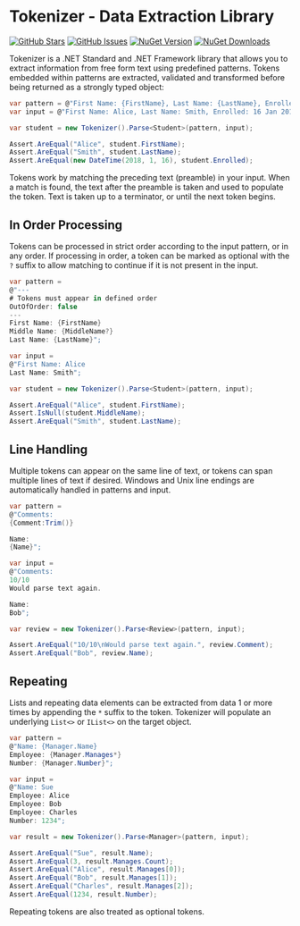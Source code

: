 Tokenizer - Data Extraction Library
===================================

[![GitHub Stars](https://img.shields.io/github/stars/flipbit/tokenizer.svg)](https://github.com/flipbit/tokenizer/stargazers) [![GitHub Issues](https://img.shields.io/github/issues/flipbit/tokenizer.svg)](https://github.com/flipbit/tokenizer/issues) [![NuGet Version](https://img.shields.io/nuget/v/tokenizer.svg)](https://www.nuget.org/packages/Tokenizer/) [![NuGet Downloads](https://img.shields.io/nuget/dt/tokenizer.svg)](https://www.nuget.org/packages/Tokenizer/) 

Tokenizer is a .NET Standard and .NET Framework library that allows you to extract information from free form text using predefined patterns.  Tokens embedded within patterns are extracted, validated and transformed before being returned as a strongly typed object:

```csharp
var pattern = @"First Name: {FirstName}, Last Name: {LastName}, Enrolled: {Enrolled:ToDateTime('dd MMM yyyy')}";
var input = @"First Name: Alice, Last Name: Smith, Enrolled: 16 Jan 2018";

var student = new Tokenizer().Parse<Student>(pattern, input);

Assert.AreEqual("Alice", student.FirstName);
Assert.AreEqual("Smith", student.LastName);
Assert.AreEqual(new DateTime(2018, 1, 16), student.Enrolled);
```

Tokens work by matching the preceding text (preamble) in your input.  When a match is found, the text after the preamble is taken and used to populate the token.  Text is taken up to a terminator, or until the next token begins.

## In Order Processing

Tokens can be processed in strict order according to the input pattern, or in any order.  If processing in order, a token can be marked as optional with the `?` suffix to allow matching to continue if it is not present in the input.

```csharp
var pattern = 
@"---
# Tokens must appear in defined order
OutOfOrder: false
---
First Name: {FirstName}
Middle Name: {MiddleName?}
Last Name: {LastName}";

var input = 
@"First Name: Alice
Last Name: Smith";

var student = new Tokenizer().Parse<Student>(pattern, input);

Assert.AreEqual("Alice", student.FirstName);
Assert.IsNull(student.MiddleName);
Assert.AreEqual("Smith", student.LastName);
```

## Line Handling

Multiple tokens can appear on the same line of text, or tokens can span multiple lines of text if desired.  Windows and Unix line endings are automatically handled in patterns and input.

```csharp
var pattern = 
@"Comments:
{Comment:Trim()}

Name:
{Name}";

var input = 
@"Comments:
10/10
Would parse text again.

Name:
Bob";

var review = new Tokenizer().Parse<Review>(pattern, input);

Assert.AreEqual("10/10\nWould parse text again.", review.Comment);
Assert.AreEqual("Bob", review.Name);
```

## Repeating

Lists and repeating data elements can be extracted from data 1 or more times by appending the `*` suffix to the token.  Tokenizer will populate an underlying `List<>` or `IList<>` on the target object. 

```csharp
var pattern = 
@"Name: {Manager.Name}
Employee: {Manager.Manages*}
Number: {Manager.Number}";

var input = 
@"Name: Sue
Employee: Alice
Employee: Bob
Employee: Charles
Number: 1234";

var result = new Tokenizer().Parse<Manager>(pattern, input);

Assert.AreEqual("Sue", result.Name);
Assert.AreEqual(3, result.Manages.Count);
Assert.AreEqual("Alice", result.Manages[0]);
Assert.AreEqual("Bob", result.Manages[1]);
Assert.AreEqual("Charles", result.Manages[2]);
Assert.AreEqual(1234, result.Number);
```

Repeating tokens are also treated as optional tokens.
